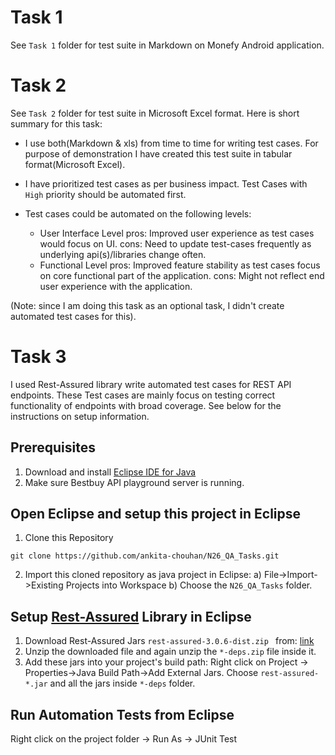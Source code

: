 Task 1
============
See `Task 1` folder for test suite in Markdown on Monefy Android application.

Task 2
============
See `Task 2` folder for test suite in Microsoft Excel format. Here is short summary for this task:

* I use both(Markdown & xls) from time to time for writing test cases. For purpose of demonstration I have created this test suite in tabular format(Microsoft Excel). 
* I have prioritized test cases as per business impact. Test Cases with `High` priority should be automated first.
* Test cases could be automated on the following levels:
	
	- User Interface Level
		pros: Improved user experience as test cases would focus on UI. 
		cons: Need to update test-cases frequently as underlying api(s)/libraries change often.
	- Functional Level
		pros: Improved feature stability as test cases focus on core functional part of the application. 
		cons: Might not reflect end user experience with the application.
	

(Note: since I am doing this task as an optional task, I didn't create automated test cases for this). 

Task 3 
=============
I used Rest-Assured library write automated test cases for REST API endpoints. These Test cases  are mainly focus on testing correct functionality of endpoints with broad coverage. See below for the instructions on setup information. 

Prerequisites
----------------
1. Download and install [Eclipse IDE for Java](https://www.eclipse.org/downloads/packages/eclipse-ide-java-developers/indigo)
2. Make sure Bestbuy API playground server is running.

Open Eclipse and setup this project in Eclipse
---------------------------------------------
1. Clone this Repository
```
git clone https://github.com/ankita-chouhan/N26_QA_Tasks.git
```
2. Import this cloned repository as java project in Eclipse:
	a) File->Import->Existing Projects into Workspace 
	b) Choose the `N26_QA_Tasks` folder.

Setup [Rest-Assured](https://github.com/rest-assured/rest-assured) Library in Eclipse
-----------------------------------------
1. Download Rest-Assured Jars `rest-assured-3.0.6-dist.zip ` from: [link](https://github.com/rest-assured/rest-assured/wiki/Downloads)
2. Unzip the downloaded file and again unzip the `*-deps.zip` file inside it.
3. Add these jars into your project's build path: 
	Right click on Project -> Properties->Java Build Path->Add External Jars. 
	Choose `rest-assured-*.jar` and all the jars inside `*-deps` folder.
	
Run Automation Tests from Eclipse
----------------------
Right click on the project folder -> Run As -> JUnit Test